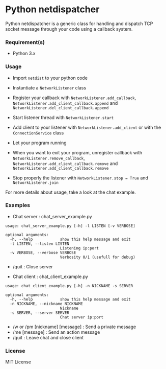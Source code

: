 # Python netdispatcher

Python netdispatcher is a generic class for handling and dispatch TCP socket message through your code using a callback system.

### Requirement(s)

* Python 3.x

### Usage

* Import `netdist` to your python code

* Instantiate a `NetworkListener` class

* Register your callback with `NetworkListener.add_callback`, `NetworkListener.add_client_callback.append` and `NetworkListener.del_client_callback.append`

* Start listener thread with `NetworkListener.start`

* Add client to your listener with `NetworkListener.add_client` or with the `ConnectionService` class

* Let your program running

* When you want to exit your program, unregister callback with `NetworkListener.remove_callback`, `NetworkListener.add_client_callback.remove` and `NetworkListener.add_client_callback.remove`

* Stop properly the listener with `NetworkListener.stop = True` and `NetworkListener.join`

For more details about usage, take a look at the chat example.

### Examples

* Chat server : chat_server_example.py
```
usage: chat_server_example.py [-h] -l LISTEN [-v VERBOSE]

optional arguments:
  -h, --help            show this help message and exit
  -l LISTEN, --listen LISTEN
                        Listening ip:port
  -v VERBOSE, --verbose VERBOSE
                        Verbosity 0/1 (usefull for debug)
```

* /quit : Close server


* Chat client : chat_client_example.py
```
usage: chat_client_example.py [-h] -n NICKNAME -s SERVER

optional arguments:
  -h, --help            show this help message and exit
  -n NICKNAME, --nickname NICKNAME
                        Nickname
  -s SERVER, --server SERVER
                        Chat server ip:port
```

* /w or /pm [nickname] [message] : Send a private message
* /me [message] : Send an action message
* /quit : Leave chat and close client

### License

MIT License